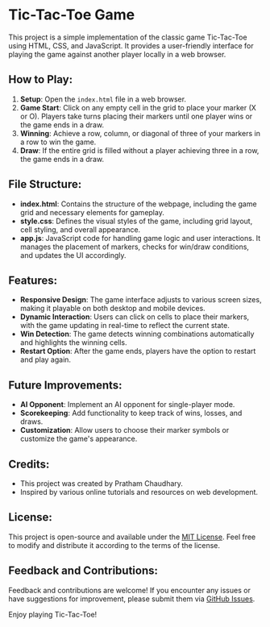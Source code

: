 # Tic-Tac-Toe Game

This project is a simple implementation of the classic game Tic-Tac-Toe using HTML, CSS, and JavaScript. It provides a user-friendly interface for playing the game against another player locally in a web browser.

## How to Play:
1. **Setup**: Open the `index.html` file in a web browser.
2. **Game Start**: Click on any empty cell in the grid to place your marker (X or O). Players take turns placing their markers until one player wins or the game ends in a draw.
3. **Winning**: Achieve a row, column, or diagonal of three of your markers in a row to win the game.
4. **Draw**: If the entire grid is filled without a player achieving three in a row, the game ends in a draw.

## File Structure:
- **index.html**: Contains the structure of the webpage, including the game grid and necessary elements for gameplay.
- **style.css**: Defines the visual styles of the game, including grid layout, cell styling, and overall appearance.
- **app.js**: JavaScript code for handling game logic and user interactions. It manages the placement of markers, checks for win/draw conditions, and updates the UI accordingly.

## Features:
- **Responsive Design**: The game interface adjusts to various screen sizes, making it playable on both desktop and mobile devices.
- **Dynamic Interaction**: Users can click on cells to place their markers, with the game updating in real-time to reflect the current state.
- **Win Detection**: The game detects winning combinations automatically and highlights the winning cells.
- **Restart Option**: After the game ends, players have the option to restart and play again.

## Future Improvements:
- **AI Opponent**: Implement an AI opponent for single-player mode.
- **Scorekeeping**: Add functionality to keep track of wins, losses, and draws.
- **Customization**: Allow users to choose their marker symbols or customize the game's appearance.

## Credits:
- This project was created by Pratham Chaudhary.
- Inspired by various online tutorials and resources on web development.

## License:
This project is open-source and available under the [MIT License](https://opensource.org/licenses/MIT). Feel free to modify and distribute it according to the terms of the license.

## Feedback and Contributions:
Feedback and contributions are welcome! If you encounter any issues or have suggestions for improvement, please submit them via [GitHub Issues](https://github.com/yourusername/tic-tac-toe/issues).

Enjoy playing Tic-Tac-Toe!
